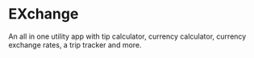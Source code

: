 # EXchange
 An all in one utility app with tip calculator, currency calculator, currency exchange rates, a trip tracker and more.
